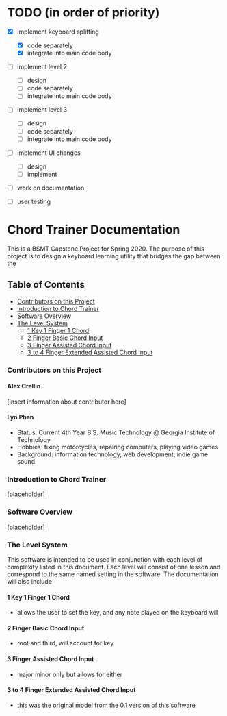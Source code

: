 # TODO (in order of priority)
- [x] implement keyboard splitting
  - [x] code separately
  - [x] integrate into main code body
- [ ] implement level 2
  - [ ] design
  - [ ] code separately
  - [ ] integrate into main code body
- [ ] implement level 3
  - [ ] design
  - [ ] code separately
  - [ ] integrate into main code body
- [ ] implement UI changes
  - [ ] design
  - [ ] implement
- [ ] work on documentation
- [ ] user testing


# Chord Trainer Documentation
This is a BSMT Capstone Project for Spring 2020. The purpose of this project is to design a keyboard learning utility that bridges the gap between the

## Table of Contents
- [Contributors on this Project](#Contributors-on-this-Project)
- [Introduction to Chord Trainer](#Introduction-to-Chord-Trainer)
- [Software Overview](#Software-Overview)
- [The Level System](#The-Level-System)
  - [1 Key 1 Finger 1 Chord](#1-Key-1-Finger-1-Chord)
  - [2 Finger Basic Chord Input](#2-Finger-Basic-Chord-Input)
  - [3 Finger Assisted Chord Input](#3-Finger-Assisted-Chord-Input)
  - [3 to 4 Finger Extended Assisted Chord Input](#3-to-4-Finger-Extended-Assisted-Chord-Input)

### Contributors on this Project
#### Alex Crellin

[insert information about contributor here]

#### Lyn Phan

- Status: Current 4th Year B.S. Music Technology @ Georgia Institute of Technology
- Hobbies: fixing motorcycles, repairing computers, playing video games
- Background: information technology, web development, indie game sound

### Introduction to Chord Trainer

[placeholder]

### Software Overview

[placeholder]

### The Level System

This software is intended to be used in conjunction with each level of complexity listed in this document. Each level will consist of one lesson and correspond to the same named setting in the software. The documentation will also include

#### 1 Key 1 Finger 1 Chord

- allows the user to set the key, and any note played on the keyboard will

#### 2 Finger Basic Chord Input

- root and third, will account for key

#### 3 Finger Assisted Chord Input

- major minor only but allows for either

#### 3 to 4 Finger Extended Assisted Chord Input

- this was the original model from the 0.1 version of this software
